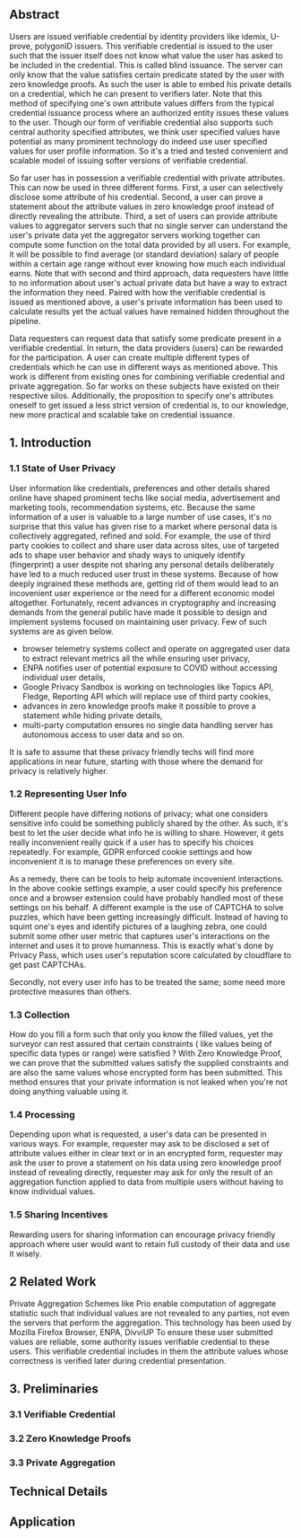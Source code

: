 ## Abstract

Users are issued verifiable credential by identity providers like idemix, U-prove, polygonID issuers. This verifiable credential is issued to the user such that the issuer itself does not know what value the user has asked to be included in the credential. This is called blind issuance. The server can only know that the value satisfies certain predicate stated by the user with zero knowledge proofs. As such the user is able to embed his private details on a credential, which he can present to verifiers later. Note that this method of specifying one's own attribute values differs from the typical credential issuance process where an authorized entity issues these values to the user. Though our form of verifiable credential also supports such central authority specified attributes, we think user specified values have potential as many prominent technology do indeed use user specified values for user profile information. So it's a tried and tested convenient and scalable model of issuing softer versions of verifiable credential.

So far user has in possession a verifiable credential with private attributes. This can now be used in three different forms. First, a user can selectively disclose some attribute of his credential. Second, a user can prove a statement about the attribute values in zero knowledge proof instead of directly revealing the attribute. Third, a set of users can provide attribute values to aggregator servers such that no single server can understand the user's private data yet the aggregator servers working together can compute some function on the total data provided by all users. For example, it will be possible to find average (or standard deviation) salary of people within a certain age range without ever knowing how much each individual earns. Note that with second and third approach, data requesters have little to no information about user's actual private data but have a way to extract the information they need. Paired with how the verifiable credential is issued as mentioned above, a user's private information has been used to calculate results yet the actual values have remained hidden throughout the pipeline.

Data requesters can request data that satisfy some predicate present in a verifiable credential. In return, the data providers (users) can be rewarded for the participation. A user can create multiple different types of credentials which he can use in different ways as mentioned above. This work is different from existing ones for combining verifiable credential and private aggregation. So far works on these subjects have existed on their respective silos. Additionally, the proposition to specify one's attributes oneself to get issued a less strict version of credential is, to our knowledge, new more practical and scalable take on credential issuance.


## 1. Introduction

### 1.1  State of User Privacy

User information like credentials, preferences and other details shared online have shaped prominent techs like social media, advertisement and marketing tools, recommendation systems, etc. Because the same information of a user is valuable to a large number of use cases, it's no surprise that this value has given rise to a market where personal data is collectively aggregated, refined and sold. For example, the use of third party cookies to collect and share user data across sites, use of targeted ads to shape user behavior and shady ways to uniquely identify (fingerprint) a user despite not sharing any personal details deliberately have led to a much reduced user trust in these systems. Because of how deeply ingrained these methods are, getting rid of them would lead to an incovenient user experience or the need for a different economic model altogether. Fortunately, recent advances in cryptography and increasing demands from the general public have made it possible to design and implement systems focused on maintaining user privacy. Few of such systems are as given below. 

- browser telemetry systems collect and operate on aggregated user data to extract relevant metrics all the while ensuring user privacy, 
- ENPA notifies user of potential exposure to COVID without accessing individual user details,
- Google Privacy Sandbox is working on technologies like Topics API, Fledge, Reporting API which will replace use of third party cookies,
- advances in zero knowledge proofs make it possible to prove a statement while hiding private details, 
- multi-party computation ensures no single data handling server has autonomous access to user data and so on. 

It is safe to assume that these privacy friendly techs will find more applications in near future, starting with those where the demand for privacy is relatively higher.


### 1.2 Representing User Info

Different people have differing notions of privacy; what one considers sensitive info could be something publicly shared by the other. As such, it's best to let the user decide what info he is willing to share. However, it gets really inconvenient really quick if a user has to specify his choices repeatedly. For example, GDPR enforced cookie settings and how inconvenient it is to manage these preferences on every site.

As a remedy, there can be tools to help automate incovenient interactions. In the above cookie settings example, a user could specify his preference once and a browser extension could have probably handled most of these settings on his behalf. A different example is the use of CAPTCHA to solve puzzles, which have been getting increasingly difficult. Instead of having to squint one's eyes and identify pictures of a laughing zebra, one could submit some other user metric that captures user's interactions on the internet and uses it to prove humanness. This is exactly what's done by Privacy Pass, which uses user's reputation score calculated by cloudflare to get past CAPTCHAs. 

Secondly, not every user info has to be treated the same; some need more protective measures than others.

### 1.3 Collection

How do you fill a form such that only you know the filled values, yet the surveyor can rest assured that certain constraints ( like values being of specific data types or range) were satisfied ? With Zero Knowledge Proof, we can prove that the submitted values satisfy the supplied constraints and are also the same values whose encrypted form has been submitted. This method ensures that your private information is not leaked when you're not doing anything valuable using it. 

### 1.4 Processing

Depending upon what is requested, a user's data can be presented in various ways. For example, requester may ask to be disclosed a set of attribute values either in clear text or in an encrypted form, requester may ask the user to prove a statement on his data using zero knowledge proof instead of revealing directly, requester may ask for only the result of an aggregation function applied to data from multiple users without having to know individual values. 

### 1.5 Sharing Incentives

Rewarding users for sharing information can encourage privacy friendly approach where user would want to retain full custody of their data and use it wisely. 

## 2 Related Work

Private Aggregation Schemes like Prio enable computation of aggregate statistic such that individual values are not revealed to any parties, not even the servers that perform the aggregation. This technology has been used by Mozilla Firefox Browser, ENPA, DivviUP
To ensure these user submitted values are reliable, some authority issues verifiable credential to these users. This verifiable credential includes in them the attribute values whose correctness is verified later during credential presentation. 

## 3. Preliminaries

### 3.1 Verifiable Credential

### 3.2 Zero Knowledge Proofs

### 3.3 Private Aggregation

## Technical Details


## Application

